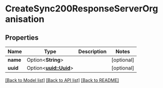# CreateSync200ResponseServerOrganisation

## Properties

Name | Type | Description | Notes
------------ | ------------- | ------------- | -------------
**name** | Option<**String**> |  | [optional]
**uuid** | Option<[**uuid::Uuid**](uuid::Uuid.md)> |  | [optional]

[[Back to Model list]](../README.md#documentation-for-models) [[Back to API list]](../README.md#documentation-for-api-endpoints) [[Back to README]](../README.md)


